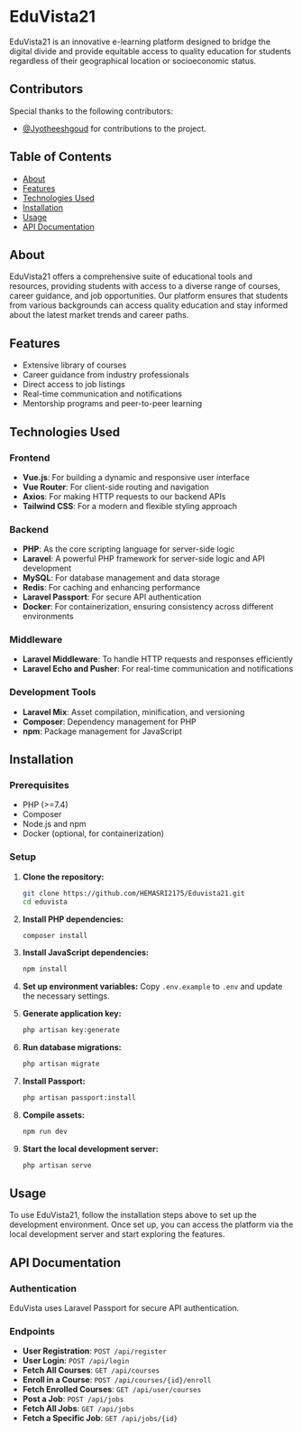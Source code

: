 
# EduVista21

EduVista21 is an innovative e-learning platform designed to bridge the digital divide and provide equitable access to quality education for students regardless of their geographical location or socioeconomic status.
## Contributors

Special thanks to the following contributors:

- [@Jyotheeshgoud](https://github.com/Jyotheeshgoud) for contributions to the project.

## Table of Contents

- [About](#about)
- [Features](#features)
- [Technologies Used](#technologies-used)
- [Installation](#installation)
- [Usage](#usage)
- [API Documentation](#api-documentation)


## About

EduVista21 offers a comprehensive suite of educational tools and resources, providing students with access to a diverse range of courses, career guidance, and job opportunities. Our platform ensures that students from various backgrounds can access quality education and stay informed about the latest market trends and career paths.

## Features

- Extensive library of courses
- Career guidance from industry professionals
- Direct access to job listings
- Real-time communication and notifications
- Mentorship programs and peer-to-peer learning

## Technologies Used

### Frontend
- **Vue.js**: For building a dynamic and responsive user interface
- **Vue Router**: For client-side routing and navigation
- **Axios**: For making HTTP requests to our backend APIs
- **Tailwind CSS**: For a modern and flexible styling approach

### Backend
- **PHP**: As the core scripting language for server-side logic
- **Laravel**: A powerful PHP framework for server-side logic and API development
- **MySQL**: For database management and data storage
- **Redis**: For caching and enhancing performance
- **Laravel Passport**: For secure API authentication
- **Docker**: For containerization, ensuring consistency across different environments

### Middleware
- **Laravel Middleware**: To handle HTTP requests and responses efficiently
- **Laravel Echo and Pusher**: For real-time communication and notifications

### Development Tools
- **Laravel Mix**: Asset compilation, minification, and versioning
- **Composer**: Dependency management for PHP
- **npm**: Package management for JavaScript

## Installation

### Prerequisites

- PHP (>=7.4)
- Composer
- Node.js and npm
- Docker (optional, for containerization)

### Setup

1. **Clone the repository:**
   ```sh
   git clone https://github.com/HEMASRI2175/Eduvista21.git
   cd eduvista
   ```

2. **Install PHP dependencies:**
   ```sh
   composer install
   ```

3. **Install JavaScript dependencies:**
   ```sh
   npm install
   ```

4. **Set up environment variables:**
   Copy `.env.example` to `.env` and update the necessary settings.

5. **Generate application key:**
   ```sh
   php artisan key:generate
   ```

6. **Run database migrations:**
   ```sh
   php artisan migrate
   ```

7. **Install Passport:**
   ```sh
   php artisan passport:install
   ```

8. **Compile assets:**
   ```sh
   npm run dev
   ```

9. **Start the local development server:**
   ```sh
   php artisan serve
   ```

## Usage

To use EduVista21, follow the installation steps above to set up the development environment. Once set up, you can access the platform via the local development server and start exploring the features.

## API Documentation

### Authentication

EduVista uses Laravel Passport for secure API authentication.

### Endpoints

- **User Registration**: `POST /api/register`
- **User Login**: `POST /api/login`
- **Fetch All Courses**: `GET /api/courses`
- **Enroll in a Course**: `POST /api/courses/{id}/enroll`
- **Fetch Enrolled Courses**: `GET /api/user/courses`
- **Post a Job**: `POST /api/jobs`
- **Fetch All Jobs**: `GET /api/jobs`
- **Fetch a Specific Job**: `GET /api/jobs/{id}`

